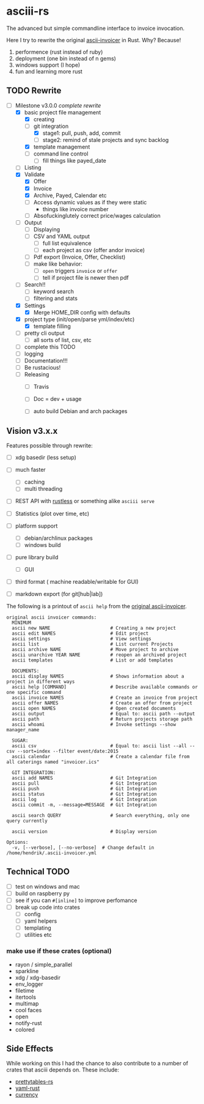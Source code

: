 # asciii-rs

The advanced but simple commandline interface to invoice invocation.

Here I try to rewrite the original [ascii-invoicer](http://github.com/ascii-dresden/ascii-invoicer) in Rust. Why? Because!

1. performence (rust instead of ruby)
2. deployment (one bin instead of n gems)
3. windows support (I hope)
4. fun and learning more rust

## TODO Rewrite

* [ ] Milestone v3.0.0 *complete rewrite*
  * [x] basic project file management
      * [x] creating
      * [ ] git integration
        * [x] stage1: pull, push, add, commit
        * [ ] stage2: remind of stale projects and sync backlog
      * [x] template management
      * [ ] command line control
        * [ ] fill things like payed_date
  * [ ] Listing
  * [x] Validate
      * [x] Offer
      * [x] Invoice
      * [x] Archive, Payed, Calendar etc
      * [ ] Access dynamic values as if they were static
        * things like invoice number
      * [ ] Absofuckinglutely correct price/wages calculation
  * [ ] Output
      * [ ] Displaying
      * [ ] CSV and YAML output
        * [ ] full list equivalence
        * [ ] each project as csv (offer andor invoice)
      * [ ] Pdf export (Invoice, Offer, Checklist)
      * [ ] make like behavior:
        * [ ] `open` triggers `invoice` or `offer`
        * [ ] tell if project file is newer then pdf
  * [ ] Search!!
      * [ ] keyword search
      * [ ] filtering and stats
  * [x] Settings
      * [x] Merge HOME_DIR config with defaults
  * [x] project type (init/open/parse yml/index/etc)
      * [x] template filling
  * [ ] pretty cli output
      * [ ] all sorts of list, csv, etc
  * [ ] complete this TODO
  * [ ] logging
  * [ ] Documentation!!!
  * [ ] Be rustacious!
  * [ ] Releasing
    * [ ] Travis
    * [ ] Doc = dev + usage
    * [ ] auto build Debian and arch packages


## Vision v3.x.x

Features possible through rewrite:

* [ ] xdg basedir (less setup)
* [ ] much faster
  * [ ] caching
  * [ ] multi threading
* [ ] REST API with [rustless](http://rustless.org/) or something alike `asciii serve`
* [ ] Statistics (plot over time, etc)
* [ ] platform support
  * [ ] debian/archlinux packages
  * [ ] windows build
* [ ] pure library build
  * [ ] GUI
* [ ] third format ( machine readable/writable for GUI)
* [ ] markdown export (for git[hub|lab])


The following is a printout of `ascii help` from the [original ascii-invoicer](http://github.com/ascii-dresden/ascii-invoicer).

```
original ascii invoicer commands:
  MINIMUM
  ascii new NAME                      # Creating a new project
  ascii edit NAMES                    # Edit project
  ascii settings                      # View settings
  ascii list                          # List current Projects
  ascii archive NAME                  # Move project to archive
  ascii unarchive YEAR NAME           # reopen an archived project
  ascii templates                     # List or add templates

  DOCUMENTS:
  ascii display NAMES                 # Shows information about a project in different ways
  ascii help [COMMAND]                # Describe available commands or one specific command
  ascii invoice NAMES                 # Create an invoice from project
  ascii offer NAMES                   # Create an offer from project
  ascii open NAMES                    # Open created documents
  ascii output                        # Equal to: ascii path --output
  ascii path                          # Return projects storage path
  ascii whoami                        # Invoke settings --show manager_name

  SUGAR:
  ascii csv                           # Equal to: ascii list --all --csv --sort=index --filter event/date:2015
  ascii calendar                      # Create a calendar file from all caterings named "invoicer.ics"

  GIT INTEGRATION:
  ascii add NAMES                     # Git Integration
  ascii pull                          # Git Integration
  ascii push                          # Git Integration
  ascii status                        # Git Integration
  ascii log                           # Git Integration
  ascii commit -m, --message=MESSAGE  # Git Integration

  ascii search QUERY                  # Search everything, only one query currently

  ascii version                       # Display version

Options:
  -v, [--verbose], [--no-verbose]  # Change default in /home/hendrik/.ascii-invoicer.yml
```

## Technical TODO

* [ ] test on windows and mac
* [ ] build on raspberry py
* [ ] see if you can `#[inline]` to improve perfomance
* [ ] break up code into crates
  * [ ] config
  * [ ] yaml helpers
  * [ ] templating
  * [ ] utilities etc

### make use if these crates (optional)

* rayon / simple_parallel
* sparkline
* xdg / xdg-basedir
* env_logger
* filetime
* itertools
* multimap
* cool faces
* open
* notify-rust
* colored

## Side Effects

While working on this I had the chance to also contribute to a number of crates that asciii depends on.
These include:

* [prettytables-rs](https://github.com/phsym/prettytable-rs/)
* [yaml-rust](https://github.com/chyh1990/yaml-rust)
* [currency](https://github.com/Tahler/rust-lang-currency)

